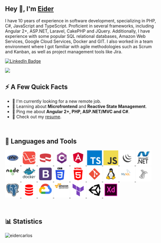 <h2>Hey 👋, I'm <a href="#">Eider</a></h2>
<p>I have 10 years of experience in software development, specializing in PHP, C#, JavaScript and TypeScript. Proficient in several frameworks, including Angular 2+, ASP.NET, Laravel, CakePHP and JQuery. Additionally, I have experience with some popular SQL relational databases, Amazon Web Services, Google Cloud Services, Docker and GIT. I also worked in a team environment where I got familiar with agile methodologies such as Scrum and Kanban, as well as project management tools like Jira.

<a href="https://www.linkedin.com/in/eider-carlos-44445245/"><img src="https://img.shields.io/badge/-@eidercarlos-0077B5?style=flat-square&amp;labelColor=0077B5&amp;logo=LinkedIn&amp;link=https://www.linkedin.com/in/eider-carlos-44445245/" alt="LinkedIn Badge"></a></p>
<p>
<img src="https://media1.giphy.com/media/13HgwGsXF0aiGY/giphy.gif" />
</p>
<h2>⚡️ A Few Quick Facts</h2>
<ul>
<li>🔭 I'm currently looking for a new remote job.</li>
<li>🧐 Learning about <strong>Microfrontend</strong> and <strong>Reactive State Management</strong>.</li>
<li>💬 Ping me about <strong>Angular 2+, PHP, ASP.NET/MVC and C#</strong>.</li>
<li>📙 Check out my <a href="https://docs.google.com/document/d/1gJ97rpp1FhcIj5kTwS02VVv2OBuSyvpE4uGOVC_RHhY/edit?usp=sharing">resume</a>.
</ul>
&nbsp;

## 🧰 Languages and Tools
<p align="left">
<a href="https://www.php.net/" rel="nofollow"> 
    <img src="icons/php-svgrepo-com.svg" alt="PHP" width="50" height="50" />
</a>
<a href="https://laravel.com/" rel="nofollow"> 
    <img src="icons/laravel-logo-svgrepo-com.svg" alt="laravel" width="50" height="50">
</a>
<a href="https://cakephp.org/" rel="nofollow"> 
    <img src="icons/cakephp-svgrepo-com.svg" alt="cakephp" width="50" height="50">
</a>
<a href="https://learn.microsoft.com/en-us/dotnet/csharp/" rel="nofollow"> 
    <img src="icons/csharp-svgrepo-com.svg" alt="csharp" width="50" height="50">
</a>
<a href="https://angular.io/" rel="nofollow">
    <img  src="icons/angular-svgrepo-com.svg" alt="Angular2+" width="50" height="50" />
</a>
<a href="https://www.typescriptlang.org/" rel="nofollow">
    <img src="https://raw.githubusercontent.com/devicons/devicon/master/icons/typescript/typescript-original.svg" alt="typescript" width="50" height="50" />
</a>
<a href="https://www.javascript.com/" rel="nofollow">    
    <img src="https://raw.githubusercontent.com/devicons/devicon/master/icons/javascript/javascript-original.svg" alt="javascript" width="50" height="50" />
</a>
<a href="https://jquery.com/" rel="nofollow">    
    <img src="icons/jquery-svgrepo-com.svg" alt="jquery" width="50" height="50" />
</a>
<a href="https://dotnet.microsoft.com/" rel="nofollow"> 
    <img src="icons/dotnet-svgrepo-com.svg" alt=".NET" width="50" height="50" />
</a>
<a href="https://nodejs.org/" rel="nofollow"> 
    <img  src="icons/nodejs-svgrepo-com.svg" alt="nodejs" width="50" height="50" />
</a>
<a href="https://www.docker.com/" rel="nofollow">
    <img src="icons/docker-logo-svgrepo-com.svg" alt="Docker" width="50" height="50" />
</a>
<a href="https://getbootstrap.com" rel="nofollow"> 
    <img src="icons/bootstrap-svgrepo-com.svg" alt="bootstrap" width="50" height="50" > 
</a>
<a href="https://www.w3schools.com/css/" rel="nofollow">
    <img src="icons/css-3-svgrepo-com.svg" alt="css3" width="50" height="50" />
</a>
<a href="https://www.w3schools.com/html/" rel="nofollow">
    <img src="icons/html5-01-svgrepo-com.svg" alt="html5" width="50" height="50" >
</a>
<a href="https://git-scm.com/" rel="nofollow">
    <img src="icons/git-svgrepo-com.svg" alt="git" width="50" height="50" data-canonical-src="https://www.vectorlogo.zone/logos/git-scm/git-scm-icon.svg" >
</a>
<a href="https://www.linux.org/" rel="nofollow">
    <img src="icons/linux-svgrepo-com.svg" alt="linux" width="50" height="50">
</a>
<a href="https://www.mysql.com/" rel="nofollow"> 
    <img src="icons/mysql-logo-svgrepo-com.svg" alt="mysql" width="50" height="50" />
</a>
<a href="https://www.microsoft.com/en-us/sql-server" rel="nofollow">
    <img src="icons/msql-server-svgrepo-com.svg" alt="mssql" width="50" height="50" data-canonical-src="https://www.svgrepo.com/show/303229/microsoft-sql-server-logo.svg" >
</a>
<a href="https://www.postgresql.org/" rel="nofollow">
    <img src="icons/postgresql-svgrepo-com.svg" alt="postgresql" width="50" height="50">
</a>
<a href="https://www.oracle.com/br/database/technologies/appdev/plsql.html" rel="nofollow">
    <img src="icons/plsql-svgrepo-com.svg" alt="plsql" width="50" height="50">
</a>
<a href="https://cloud.google.com/" rel="nofollow">
    <img src="icons/google-cloud-svgrepo-com.svg" alt="gcp" width="50" height="50" data-canonical-src="https://www.vectorlogo.zone/logos/google_cloud/google_cloud-icon.svg">
</a>
<a href="https://aws.amazon.com/" rel="nofollow">
    <img src="icons/amazon-web-services-logo-svgrepo-com.svg" alt="aws" width="50" height="50">
</a>
<a href="https://www.terraform.io/" rel="nofollow">
    <img src="icons/terraform-svgrepo-com.svg" alt="terraform" width="50" height="50" data-canonical-src="icons/terraform-svgrepo-com.svg">
</a>
<a href="https://unity.com/" rel="nofollow">
    <img src="icons/unity-svgrepo-com.svg" alt="unity3d" width="50" height="50">
</a>
<a href="https://helpx.adobe.com/xd/get-started.html" rel="nofollow">
    <img src="icons/adobe-xd-logo-svgrepo-com.svg" alt="adobe-xd" width="50" height="50" >
</a>
</p>
&nbsp;

## 📊 Statistics
<p>
    <img src="https://github-readme-stats.vercel.app/api?username=eidercarlos&show_icons=true&count_private=true" alt="eidercarlos" />
</p>
<!-- <p>
    <img src="https://visitor-badge.glitch.me/badge?page_id=eidercarlos.eidercarlos" alt="visitors">
</p> -->